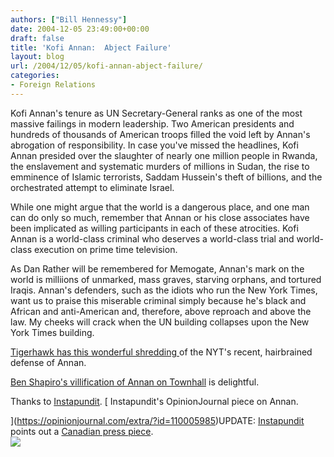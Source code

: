 ```yaml
---
authors: ["Bill Hennessy"]
date: 2004-12-05 23:49:00+00:00
draft: false
title: 'Kofi Annan:  Abject Failure'
layout: blog
url: /2004/12/05/kofi-annan-abject-failure/
categories:
- Foreign Relations
---
```


Kofi Annan's tenure as UN Secretary-General ranks as one of the most massive failings in modern leadership. Two American presidents and hundreds of thousands of American troops filled the void left by Annan's abrogation of responsibility. In case you've missed the headlines, Kofi Annan presided over the slaughter of nearly one million people in Rwanda, the enslavement and systematic murders of millions in Sudan, the rise to emminence of Islamic terrorists, Saddam Hussein's theft of billions, and the orchestrated attempt to eliminate Israel.   
  
While one might argue that the world is a dangerous place, and one man can do only so much, remember that Annan or his close associates have been implicated as willing participants in each of these atrocities. Kofi Annan is a world-class criminal who deserves a world-class trial and world-class execution on prime time television.   
  
As Dan Rather will be remembered for Memogate, Annan's mark on the world is milliions of unmarked, mass graves, starving orphans, and tortured Iraqis. Annan's defenders, such as the idiots who run the New York Times, want us to praise this miserable criminal simply because he's black and African and anti-American and, therefore, above reproach and above the law. My cheeks will crack when the UN building collapses upon the New York Times building.   
  
[Tigerhawk has this wonderful shredding ](https://tigerhawk.blogspot.com/2004/12/aplogia-for-kofi.html)of the NYT's recent, hairbrained defense of Annan.   
  
[Ben Shapiro's villification of Annan on Townhall](https://www.townhall.com/columnists/benshapiro/bs20041117.shtml) is delightful.  
  
Thanks to [Instapundit](https://www.instapundit.com). [ Instapundit's OpinionJournal piece on Annan.  
  
  
](https://opinionjournal.com/extra/?id=110005985)UPDATE: [Instapundit ](https://instapundit.com/archives/019668.php)points out a [Canadian press piece](https://www.canada.com/national/nationalpost/news/comment/story.html?id=6e57a820-683c-4853-baaa-3787d7612019).  
![](https://blog.billhennessy.com/aggbug.aspx?PostID=481)

